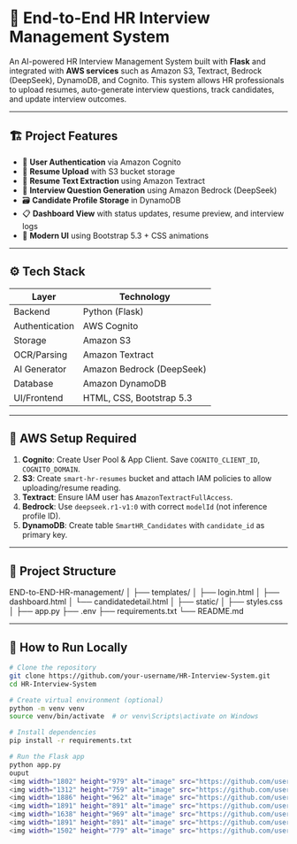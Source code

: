 # 🚀 End-to-End HR Interview Management System

An AI-powered HR Interview Management System built with **Flask** and integrated with **AWS services** such as Amazon S3, Textract, Bedrock (DeepSeek), DynamoDB, and Cognito. This system allows HR professionals to upload resumes, auto-generate interview questions, track candidates, and update interview outcomes.

---

## 🏗️ Project Features

- 🔐 **User Authentication** via Amazon Cognito
- 📄 **Resume Upload** with S3 bucket storage
- 📑 **Resume Text Extraction** using Amazon Textract
- 🧠 **Interview Question Generation** using Amazon Bedrock (DeepSeek)
- 🗃️ **Candidate Profile Storage** in DynamoDB
- 📋 **Dashboard View** with status updates, resume preview, and interview logs
- 🎨 **Modern UI** using Bootstrap 5.3 + CSS animations

---

## ⚙️ Tech Stack

| Layer         | Technology             |
|---------------|------------------------|
| Backend       | Python (Flask)         |
| Authentication| AWS Cognito            |
| Storage       | Amazon S3              |
| OCR/Parsing   | Amazon Textract        |
| AI Generator  | Amazon Bedrock (DeepSeek) |
| Database      | Amazon DynamoDB        |
| UI/Frontend   | HTML, CSS, Bootstrap 5.3 |

---

## 🔐 AWS Setup Required

1. **Cognito**: Create User Pool & App Client. Save `COGNITO_CLIENT_ID`, `COGNITO_DOMAIN`.
2. **S3**: Create `smart-hr-resumes` bucket and attach IAM policies to allow uploading/resume reading.
3. **Textract**: Ensure IAM user has `AmazonTextractFullAccess`.
4. **Bedrock**: Use `deepseek.r1-v1:0` with correct `modelId` (not inference profile ID).
5. **DynamoDB**: Create table `SmartHR_Candidates` with `candidate_id` as primary key.

---

## 📁 Project Structure
END-to-END-HR-management/
│
├── templates/
│ ├── login.html
│ ├── dashboard.html
│ └── candidatedetail.html
│
├── static/
│ ├── styles.css
│
├── app.py
├── .env
├── requirements.txt
└── README.md


---

## 🧪 How to Run Locally

```bash
# Clone the repository
git clone https://github.com/your-username/HR-Interview-System.git
cd HR-Interview-System

# Create virtual environment (optional)
python -m venv venv
source venv/bin/activate  # or venv\Scripts\activate on Windows

# Install dependencies
pip install -r requirements.txt

# Run the Flask app
python app.py
ouput
<img width="1802" height="979" alt="image" src="https://github.com/user-attachments/assets/6a57ed90-5817-45d8-8b0a-fdcc482f7b64" />
<img width="1312" height="759" alt="image" src="https://github.com/user-attachments/assets/c18878ed-7208-4124-8ae6-a6902ab185ab" />
<img width="1886" height="962" alt="image" src="https://github.com/user-attachments/assets/2c33cc9e-7b9f-42f7-891a-40e68e976378" />
<img width="1891" height="891" alt="image" src="https://github.com/user-attachments/assets/e9cb5066-0462-4177-83f8-1328be452277" />
<img width="1638" height="969" alt="image" src="https://github.com/user-attachments/assets/b1b93140-3b56-4673-8620-566fdbffc045" />
<img width="1891" height="891" alt="image" src="https://github.com/user-attachments/assets/487ce57f-3efc-4dde-8d23-4ba5ec5878aa" />
<img width="1502" height="779" alt="image" src="https://github.com/user-attachments/assets/1685cc8b-a295-4a39-b847-34dfda25a7bb" />







